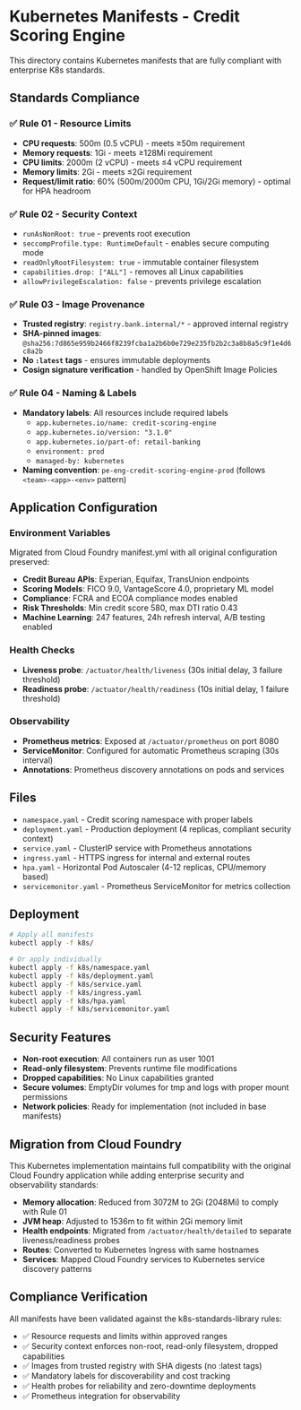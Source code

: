 # Kubernetes Manifests - Credit Scoring Engine

This directory contains Kubernetes manifests that are fully compliant with enterprise K8s standards.

## Standards Compliance

### ✅ Rule 01 - Resource Limits
- **CPU requests**: 500m (0.5 vCPU) - meets ≥50m requirement
- **Memory requests**: 1Gi - meets ≥128Mi requirement  
- **CPU limits**: 2000m (2 vCPU) - meets ≤4 vCPU requirement
- **Memory limits**: 2Gi - meets ≤2Gi requirement
- **Request/limit ratio**: 60% (500m/2000m CPU, 1Gi/2Gi memory) - optimal for HPA headroom

### ✅ Rule 02 - Security Context
- `runAsNonRoot: true` - prevents root execution
- `seccompProfile.type: RuntimeDefault` - enables secure computing mode
- `readOnlyRootFilesystem: true` - immutable container filesystem
- `capabilities.drop: ["ALL"]` - removes all Linux capabilities
- `allowPrivilegeEscalation: false` - prevents privilege escalation

### ✅ Rule 03 - Image Provenance  
- **Trusted registry**: `registry.bank.internal/*` - approved internal registry
- **SHA-pinned images**: `@sha256:7d865e959b2466f8239fcba1a2b6b0e729e235fb2b2c3a8b8a5c9f1e4d6c8a2b`
- **No `:latest` tags** - ensures immutable deployments
- **Cosign signature verification** - handled by OpenShift Image Policies

### ✅ Rule 04 - Naming & Labels
- **Mandatory labels**: All resources include required labels
  - `app.kubernetes.io/name: credit-scoring-engine`
  - `app.kubernetes.io/version: "3.1.0"`
  - `app.kubernetes.io/part-of: retail-banking`
  - `environment: prod`
  - `managed-by: kubernetes`
- **Naming convention**: `pe-eng-credit-scoring-engine-prod` (follows `<team>-<app>-<env>` pattern)

## Application Configuration

### Environment Variables
Migrated from Cloud Foundry manifest.yml with all original configuration preserved:
- **Credit Bureau APIs**: Experian, Equifax, TransUnion endpoints
- **Scoring Models**: FICO 9.0, VantageScore 4.0, proprietary ML model
- **Compliance**: FCRA and ECOA compliance modes enabled
- **Risk Thresholds**: Min credit score 580, max DTI ratio 0.43
- **Machine Learning**: 247 features, 24h refresh interval, A/B testing enabled

### Health Checks
- **Liveness probe**: `/actuator/health/liveness` (30s initial delay, 3 failure threshold)
- **Readiness probe**: `/actuator/health/readiness` (10s initial delay, 1 failure threshold)

### Observability
- **Prometheus metrics**: Exposed at `/actuator/prometheus` on port 8080
- **ServiceMonitor**: Configured for automatic Prometheus scraping (30s interval)
- **Annotations**: Prometheus discovery annotations on pods and services

## Files

- `namespace.yaml` - Credit scoring namespace with proper labels
- `deployment.yaml` - Production deployment (4 replicas, compliant security context)
- `service.yaml` - ClusterIP service with Prometheus annotations
- `ingress.yaml` - HTTPS ingress for internal and external routes
- `hpa.yaml` - Horizontal Pod Autoscaler (4-12 replicas, CPU/memory based)
- `servicemonitor.yaml` - Prometheus ServiceMonitor for metrics collection

## Deployment

```bash
# Apply all manifests
kubectl apply -f k8s/

# Or apply individually
kubectl apply -f k8s/namespace.yaml
kubectl apply -f k8s/deployment.yaml
kubectl apply -f k8s/service.yaml
kubectl apply -f k8s/ingress.yaml
kubectl apply -f k8s/hpa.yaml
kubectl apply -f k8s/servicemonitor.yaml
```

## Security Features

- **Non-root execution**: All containers run as user 1001
- **Read-only filesystem**: Prevents runtime file modifications
- **Dropped capabilities**: No Linux capabilities granted
- **Secure volumes**: EmptyDir volumes for tmp and logs with proper mount permissions
- **Network policies**: Ready for implementation (not included in base manifests)

## Migration from Cloud Foundry

This Kubernetes implementation maintains full compatibility with the original Cloud Foundry application while adding enterprise security and observability standards:

- **Memory allocation**: Reduced from 3072M to 2Gi (2048Mi) to comply with Rule 01
- **JVM heap**: Adjusted to 1536m to fit within 2Gi memory limit
- **Health endpoints**: Migrated from `/actuator/health/detailed` to separate liveness/readiness probes
- **Routes**: Converted to Kubernetes Ingress with same hostnames
- **Services**: Mapped Cloud Foundry services to Kubernetes service discovery patterns

## Compliance Verification

All manifests have been validated against the k8s-standards-library rules:
- ✅ Resource requests and limits within approved ranges
- ✅ Security context enforces non-root, read-only filesystem, dropped capabilities  
- ✅ Images from trusted registry with SHA digests (no :latest tags)
- ✅ Mandatory labels for discoverability and cost tracking
- ✅ Health probes for reliability and zero-downtime deployments
- ✅ Prometheus integration for observability
